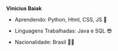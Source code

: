 **Vinicius Baiak**

* Aprendendo: Python, Html, CSS, JS 🧠

* Linguagens Trabalhadas: Java e SQL 😎

* Nacionalidade: Brasil 💚💛